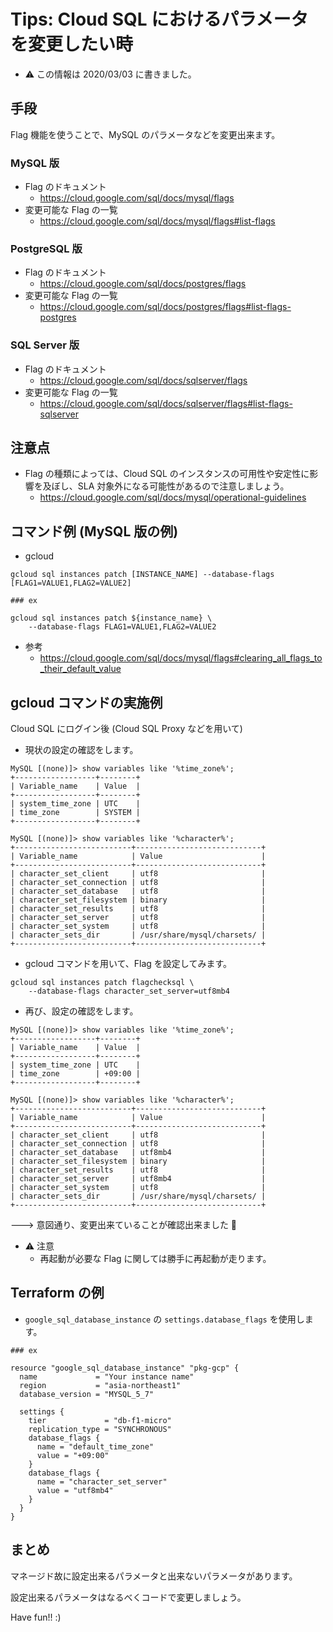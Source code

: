 # Tips: Cloud SQL におけるパラメータを変更したい時

+ :warning: この情報は 2020/03/03 に書きました。

## 手段

Flag 機能を使うことで、MySQL のパラメータなどを変更出来ます。

### MySQL 版

+ Flag のドキュメント
  + https://cloud.google.com/sql/docs/mysql/flags
+ 変更可能な Flag の一覧
  + https://cloud.google.com/sql/docs/mysql/flags#list-flags

### PostgreSQL 版

+ Flag のドキュメント
  + https://cloud.google.com/sql/docs/postgres/flags
+ 変更可能な Flag の一覧
  + https://cloud.google.com/sql/docs/postgres/flags#list-flags-postgres

### SQL Server 版

+ Flag のドキュメント
  + https://cloud.google.com/sql/docs/sqlserver/flags
+ 変更可能な Flag の一覧
  + https://cloud.google.com/sql/docs/sqlserver/flags#list-flags-sqlserver

## 注意点

+ Flag の種類によっては、Cloud SQL のインスタンスの可用性や安定性に影響を及ぼし、SLA 対象外になる可能性があるので注意しましょう。
  + https://cloud.google.com/sql/docs/mysql/operational-guidelines
  
## コマンド例 (MySQL 版の例)

+ gcloud

```
gcloud sql instances patch [INSTANCE_NAME] --database-flags [FLAG1=VALUE1,FLAG2=VALUE2]
```
```
### ex

gcloud sql instances patch ${instance_name} \
    --database-flags FLAG1=VALUE1,FLAG2=VALUE2
```

+ 参考
  + https://cloud.google.com/sql/docs/mysql/flags#clearing_all_flags_to_their_default_value

## gcloud コマンドの実施例

Cloud SQL にログイン後 (Cloud SQL Proxy などを用いて)

+ 現状の設定の確認をします。

```
MySQL [(none)]> show variables like '%time_zone%';
+------------------+--------+
| Variable_name    | Value  |
+------------------+--------+
| system_time_zone | UTC    |
| time_zone        | SYSTEM |
+------------------+--------+
```
```
MySQL [(none)]> show variables like '%character%';
+--------------------------+----------------------------+
| Variable_name            | Value                      |
+--------------------------+----------------------------+
| character_set_client     | utf8                       |
| character_set_connection | utf8                       |
| character_set_database   | utf8                       |
| character_set_filesystem | binary                     |
| character_set_results    | utf8                       |
| character_set_server     | utf8                       |
| character_set_system     | utf8                       |
| character_sets_dir       | /usr/share/mysql/charsets/ |
+--------------------------+----------------------------+
```

+ gcloud コマンドを用いて、Flag を設定してみます。

```
gcloud sql instances patch flagchecksql \
    --database-flags character_set_server=utf8mb4
```

+ 再び、設定の確認をします。

```
MySQL [(none)]> show variables like '%time_zone%';
+------------------+--------+
| Variable_name    | Value  |
+------------------+--------+
| system_time_zone | UTC    |
| time_zone        | +09:00 |
+------------------+--------+
```
```
MySQL [(none)]> show variables like '%character%';
+--------------------------+----------------------------+
| Variable_name            | Value                      |
+--------------------------+----------------------------+
| character_set_client     | utf8                       |
| character_set_connection | utf8                       |
| character_set_database   | utf8mb4                    |
| character_set_filesystem | binary                     |
| character_set_results    | utf8                       |
| character_set_server     | utf8mb4                    |
| character_set_system     | utf8                       |
| character_sets_dir       | /usr/share/mysql/charsets/ |
+--------------------------+----------------------------+
```

---> 意図通り、変更出来ていることが確認出来ました :raised_hands:

+ :warning: 注意
  + 再起動が必要な Flag に関しては勝手に再起動が走ります。

## Terraform の例

+ `google_sql_database_instance` の `settings.database_flags` を使用します。

```
### ex

resource "google_sql_database_instance" "pkg-gcp" {
  name             = "Your instance name"
  region           = "asia-northeast1"
  database_version = "MYSQL_5_7"

  settings {
    tier             = "db-f1-micro"
    replication_type = "SYNCHRONOUS"
    database_flags {
      name = "default_time_zone"
      value = "+09:00"
    }
    database_flags {
      name = "character_set_server"
      value = "utf8mb4"
    }
  }
}
```

## まとめ

マネージド故に設定出来るパラメータと出来ないパラメータがあります。

設定出来るパラメータはなるべくコードで変更しましょう。

Have fun!! :)

